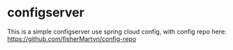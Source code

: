 # configserver

This is a simple configserver use spring cloud config, with config repo here: https://github.com/fisherMartyn/config-repo
